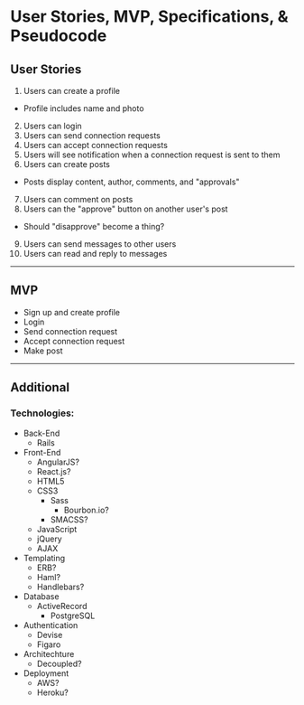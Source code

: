<!-- Stories_MVP_Specs_Pseudocode.md -->

User Stories, MVP, Specifications, & Pseudocode
==========================================================================

## User Stories
1. Users can create a profile
  - Profile includes name and photo
2. Users can login
3. Users can send connection requests
4. Users can accept connection requests
5. Users will see notification when a connection request is sent to them
6. Users can create posts
  - Posts display content, author, comments, and "approvals"
7. Users can comment on posts
8. Users can the "approve" button on another user's post
  - Should "disapprove" become a thing?
9. Users can send messages to other users
10. Users can read and reply to messages

--------------------------------------------------------------------------

## MVP

- Sign up and create profile
- Login
- Send connection request
- Accept connection request
- Make post

--------------------------------------------------------------------------

## Additional

### Technologies:
- Back-End
  - Rails
- Front-End
  - AngularJS?
  - React.js?
  - HTML5
  - CSS3
    - Sass
      - Bourbon.io?
    - SMACSS?
  - JavaScript
  - jQuery
  - AJAX
- Templating
  - ERB?
  - Haml?
  - Handlebars?
- Database
  - ActiveRecord
    - PostgreSQL
- Authentication
  - Devise
  - Figaro
- Architechture
  - Decoupled?
- Deployment
  - AWS?
  - Heroku?
